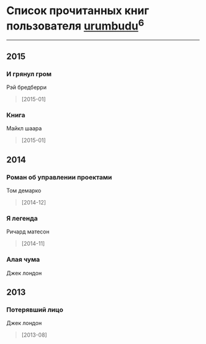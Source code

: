 # Список прочитанных книг пользователя [urumbudu](http://vk.com/id240391906)<sup>6</sup>
---

## 2015

### И грянул гром
Рэй бредберри
> [2015-01] 


### Книга
Майкл шаара
> [2015-01] 



## 2014

### Роман об управлении проектами
Том демарко
> [2014-12] 


### Я легенда
Ричард матесон
> [2014-11] 


### Алая чума
Джек лондон



## 2013

### Потерявший лицо
Джек лондон
> [2013-08] 



